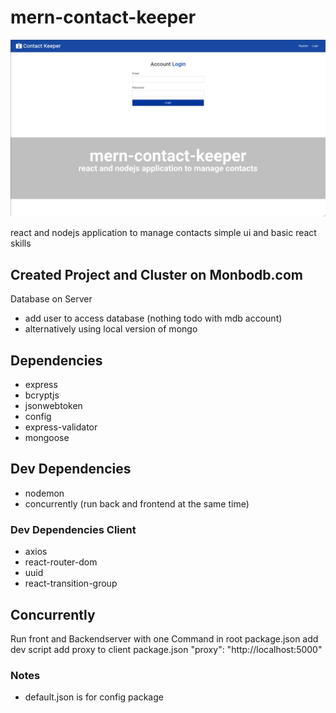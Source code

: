 # mern-contact-keeper

![cover](docs/cover.png)

react and nodejs application to manage contacts
simple ui and basic react skills

## Created Project and Cluster on Monbodb.com
Database on Server
* add user to access database (nothing todo with mdb account)
* alternatively using local version of mongo 

## Dependencies
* express
* bcryptjs
* jsonwebtoken
* config
* express-validator
* mongoose

## Dev Dependencies
* nodemon
* concurrently (run back and frontend at the same time)

### Dev Dependencies Client
* axios
* react-router-dom
* uuid
* react-transition-group

## Concurrently
Run front and Backendserver with one Command
in root package.json
add dev script
add proxy to client package.json "proxy": "http://localhost:5000"



### Notes
* default.json is for config package

